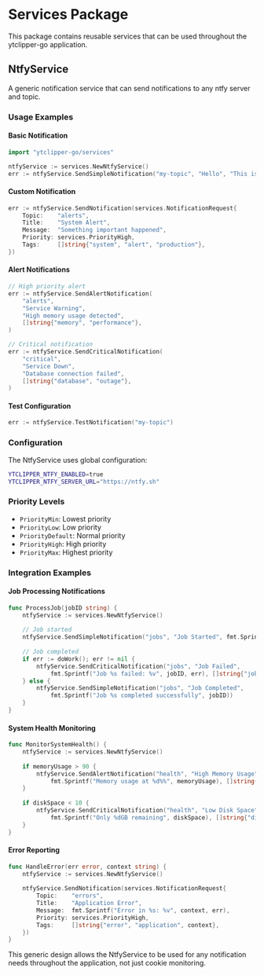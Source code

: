 # Services Package

This package contains reusable services that can be used throughout the ytclipper-go application.

## NtfyService

A generic notification service that can send notifications to any ntfy server and topic.

### Usage Examples

#### Basic Notification
```go
import "ytclipper-go/services"

ntfyService := services.NewNtfyService()
err := ntfyService.SendSimpleNotification("my-topic", "Hello", "This is a test message")
```

#### Custom Notification
```go
err := ntfyService.SendNotification(services.NotificationRequest{
    Topic:    "alerts",
    Title:    "System Alert",
    Message:  "Something important happened",
    Priority: services.PriorityHigh,
    Tags:     []string{"system", "alert", "production"},
})
```

#### Alert Notifications
```go
// High priority alert
err := ntfyService.SendAlertNotification(
    "alerts", 
    "Service Warning", 
    "High memory usage detected",
    []string{"memory", "performance"},
)

// Critical notification
err := ntfyService.SendCriticalNotification(
    "critical", 
    "Service Down", 
    "Database connection failed",
    []string{"database", "outage"},
)
```

#### Test Configuration
```go
err := ntfyService.TestNotification("my-topic")
```

### Configuration

The NtfyService uses global configuration:

```bash
YTCLIPPER_NTFY_ENABLED=true
YTCLIPPER_NTFY_SERVER_URL="https://ntfy.sh"
```

### Priority Levels

- `PriorityMin`: Lowest priority
- `PriorityLow`: Low priority  
- `PriorityDefault`: Normal priority
- `PriorityHigh`: High priority
- `PriorityMax`: Highest priority

### Integration Examples

#### Job Processing Notifications
```go
func ProcessJob(jobID string) {
    ntfyService := services.NewNtfyService()
    
    // Job started
    ntfyService.SendSimpleNotification("jobs", "Job Started", fmt.Sprintf("Processing job %s", jobID))
    
    // Job completed
    if err := doWork(); err != nil {
        ntfyService.SendCriticalNotification("jobs", "Job Failed", 
            fmt.Sprintf("Job %s failed: %v", jobID, err), []string{"jobs", "error"})
    } else {
        ntfyService.SendSimpleNotification("jobs", "Job Completed", 
            fmt.Sprintf("Job %s completed successfully", jobID))
    }
}
```

#### System Health Monitoring
```go
func MonitorSystemHealth() {
    ntfyService := services.NewNtfyService()
    
    if memoryUsage > 90 {
        ntfyService.SendAlertNotification("health", "High Memory Usage", 
            fmt.Sprintf("Memory usage at %d%%", memoryUsage), []string{"memory", "health"})
    }
    
    if diskSpace < 10 {
        ntfyService.SendCriticalNotification("health", "Low Disk Space", 
            fmt.Sprintf("Only %dGB remaining", diskSpace), []string{"disk", "storage"})
    }
}
```

#### Error Reporting
```go
func HandleError(err error, context string) {
    ntfyService := services.NewNtfyService()
    
    ntfyService.SendNotification(services.NotificationRequest{
        Topic:    "errors",
        Title:    "Application Error",
        Message:  fmt.Sprintf("Error in %s: %v", context, err),
        Priority: services.PriorityHigh,
        Tags:     []string{"error", "application", context},
    })
}
```

This generic design allows the NtfyService to be used for any notification needs throughout the application, not just cookie monitoring.